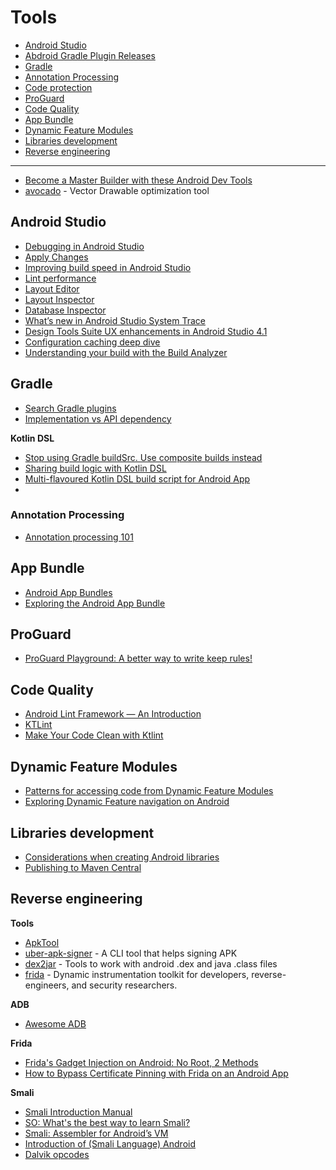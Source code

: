 # Tools
- [Android Studio](#android-studio)
 - [Abdroid Gradle Plugin Releases](https://developer.android.com/studio/releases/gradle-plugin)
- [Gradle](#gradle)
 - [Annotation Processing](#annotation-processing)
 - [Code protection](#code-protection)
- [ProGuard](#proguard)
- [Code Quality](#code-quality)
- [App Bundle](#app-bundle)
- [Dynamic Feature Modules](#dynamic-feature-modules)
- [Libraries development](#libraries-development)
- [Reverse engineering](#reverse-engineering)
___
- [Become a Master Builder with these Android Dev Tools](https://medium.com/over-engineering/become-a-master-builder-with-these-android-dev-tools-1975a3cb6a6e)
- [avocado](https://github.com/alexjlockwood/avocado) - Vector Drawable optimization tool

## Android Studio

- [Debugging in Android Studio](https://medium.com/androiddevelopers/debugging-in-android-studio-dfbbf8a8d03c)
- [Apply Changes](https://medium.com/androiddevelopers/android-studio-project-marble-apply-changes-e3048662e8cd)
- [Improving build speed in Android Studio](https://medium.com/androiddevelopers/improving-build-speed-in-android-studio-3e1425274837)
- [Lint performance](https://medium.com/androiddevelopers/android-studio-project-marble-lint-performance-8baedbff2521)
- [Layout Editor](https://medium.com/androiddevelopers/android-studio-project-marble-layout-editor-608b6704957a)
- [Layout Inspector](https://medium.com/androiddevelopers/layout-inspector-1f8d446d048)
- [Database Inspector](https://medium.com/androiddevelopers/database-inspector-9e91aa265316)
- [What’s new in Android Studio System Trace](https://medium.com/androiddevelopers/whats-new-in-android-studio-system-trace-5841465c5935)
- [Design Tools Suite UX enhancements in Android Studio 4.1](https://medium.com/androiddevelopers/design-tools-suite-ux-enhancements-in-android-studio-4-1-60c11f54ddb0)
- [Configuration caching deep dive](https://medium.com/androiddevelopers/configuration-caching-deep-dive-bcb304698070)
- [Understanding your build with the Build Analyzer](https://medium.com/androiddevelopers/understanding-your-build-with-the-build-analyzer-5c15688ec72e)

## Gradle

- [Search Gradle plugins](https://plugins.gradle.org)
- [Implementation vs API dependency](https://jeroenmols.com/blog/2017/06/14/androidstudio3/)

**Kotlin DSL**
- [Stop using Gradle buildSrc. Use composite builds instead](https://proandroiddev.com/stop-using-gradle-buildsrc-use-composite-builds-instead-3c38ac7a2ab3)
- [Sharing build logic with Kotlin DSL](https://proandroiddev.com/sharing-build-logic-with-kotlin-dsl-203274f73013)
- [Multi-flavoured Kotlin DSL build script for Android App](https://proandroiddev.com/multi-flavoured-kotlin-dsl-build-script-for-android-app-2d51577e76fb)
- 
### Annotation Processing

- [Annotation processing 101](http://hannesdorfmann.com/annotation-processing/annotationprocessing101)

## App Bundle

- [Android App Bundles](https://developer.android.com/guide/app-bundle)
- [Exploring the Android App Bundle](https://medium.com/google-developer-experts/exploring-the-android-app-bundle-ca16846fa3d7)

## ProGuard

- [ProGuard Playground: A better way to write keep rules!](https://playground.proguard.com)

## Code Quality

- [Android Lint Framework — An Introduction](https://proandroiddev.com/android-lint-framework-an-introduction-36139deedf8b)
- [KTLint](https://ktlint.github.io)
- [Make Your Code Clean with Ktlint](https://medium.com/@takusemba/make-your-code-clean-with-ktlint-bf651c5924e8)

## Dynamic Feature Modules

- [Patterns for accessing code from Dynamic Feature Modules](https://medium.com/androiddevelopers/patterns-for-accessing-code-from-dynamic-feature-modules-7e5dca6f9123)
- [Exploring Dynamic Feature navigation on Android](https://joebirch.co/android/exploring-dynamic-feature-navigation-on-android/)

## Libraries development

- [Considerations when creating Android libraries](https://medium.com/google-developer-experts/considerations-when-creating-android-libraries-c80940d79ae)
- [Publishing to Maven Central](https://chris.banes.dev/publishing-to-maven-central/)

## Reverse engineering

**Tools**
- [ApkTool](https://ibotpeaches.github.io/Apktool/)
- [uber-apk-signer](https://github.com/patrickfav/uber-apk-signer) - A CLI tool that helps signing APK
- [dex2jar](https://github.com/pxb1988/dex2jar) - Tools to work with android .dex and java .class files
- [frida](https://github.com/frida/frida) - Dynamic instrumentation toolkit for developers, reverse-engineers, and security researchers.

**ADB**
- [Awesome ADB](https://github.com/mzlogin/awesome-adb/blob/master/README.en.md)

**Frida**
- [Frida's Gadget Injection on Android: No Root, 2 Methods](https://fadeevab.com/frida-gadget-injection-on-android-no-root-2-methods)
- [How to Bypass Certificate Pinning with Frida on an Android App](https://blog.approov.io/how-to-bypass-certificate-pinning-with-frida-on-an-android-app)

**Smali**
- [Smali Introduction Manual](https://programmer.help/blogs/smali-introduction-manual.html)
- [SO: What's the best way to learn Smali?](https://stackoverflow.com/questions/5656804/whats-the-best-way-to-learn-smali-and-how-when-to-use-dalvik-vm-opcodes)
- [Smali: Assembler for Android’s VM](https://mobsecguys.medium.com/smali-assembler-for-dalvik-e37c8eed22f9)
- [Introduction of (Smali Language) Android](https://playersquared.com/forums/25-mobile-development/2470-introduction-smali-language-android.html)
- [Dalvik opcodes](http://pallergabor.uw.hu/androidblog/dalvik_opcodes.html)

